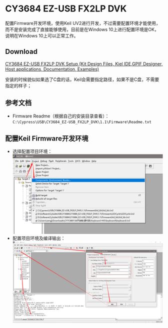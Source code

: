 # CY3684 EZ-USB FX2LP DVK

配置Firmware开发环境，使用Keil UV2进行开发，不过需要配置环境才能使用，而不是安装完成了直接能够使用，目前是在Windows 10上进行配置环境是OK，说明在Windows 10上可以正常工作。

## Download

[CY3684 EZ-USB FX2LP DVK Setup (Kit Design Files, Kiel IDE,GPIF Designer, Host applications, Documentation, Examples)](http://www.cypress.com/file/135301)

安装的时候貌似如果选了C盘的话，Keil会需要指定路径，如果不是C盘，不需要指定的样子；

## 参考文档

* Firmware Readme（根据自己的安装目录查看）：`C:\Cypress\USB\CY3684_EZ-USB_FX2LP_DVK\1.1\Firmware\Readme.txt`

## 配置Keil Firmware开发环境

* 选择配置项目环境：
  ![./images/Set_Keil_Project_Environment_Item.png](./images/Set_Keil_Project_Environment_Item.png)
* 配置项目环境及编译输出：
  ![./images/Set_Keil_Project_Environment_With_Build_Info.png](./images/Set_Keil_Project_Environment_With_Build_Info.png)


